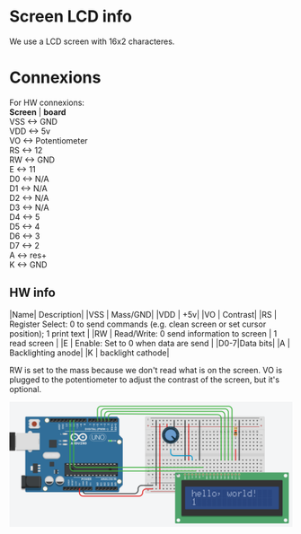 # Screen LCD info
We use a LCD screen with 16x2 characteres. 

# Connexions
For HW connexions:<br />
 **Screen** |  **board**<br />
 VSS       <->  GND <br />
 VDD       <->  5v  <br />
 VO        <->  Potentiometer<br />
 RS        <->  12  <br />
 RW        <->  GND <br />
 E         <->  11  <br />
 D0        <->  N/A <br />
 D1        <->  N/A <br />
 D2        <->  N/A <br />
 D3        <->  N/A <br />
 D4        <->  5   <br />
 D5        <->  4   <br />
 D6        <->  3   <br />
 D7        <->  2   <br />
 A         <->  res+<br />
 K         <->  GND <br />

## HW info
|Name| Description|
|VSS | Mass/GND|
|VDD | +5v|
|VO  | Contrast|
|RS  | Register Select: 0 to send commands (e.g. clean screen or set cursor position); 1 print text |
|RW  | Read/Write: 0 send information to screen | 1 read screen |
|E   | Enable: Set to 0 when data are send |
|D0-7|Data bits|
|A   | Backlighting anode|
|K   | backlight cathode|

RW is set to the mass because we don't read what is on the screen.
VO is plugged to the potentiometer to adjust the contrast of the screen, but it's optional.

![LCD display circuit](img/screen_lcd_circuit.png)
